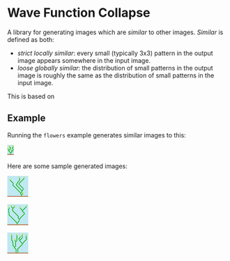 # Wave Function Collapse

A library for generating images which are *similar* to other images.  *Similar*
is defined as both:
 - *strict locally similar*: every small (typically 3x3) pattern in the output
   image appears somewhere in the input image.
 - *loose globally similar*: the distribution of small patterns in the output
   image is roughly the same as the distribution of small patterns in the input
   image.

This is based on 

## Example

Running the `flowers` example generates similar images to this:

![Flowers Input](/images/flowers-input.png)

Here are some sample generated images:

![Flowers Output1](/images/flowers-output1.png)

![Flowers Output2](/images/flowers-output2.png)

![Flowers Output3](/images/flowers-output3.png)
